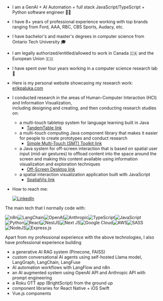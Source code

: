 - I am a GenAI + AI Automation + full stack JavaScript/TypeScript + Python software engineer 👨‍🔬
- I have 8+ years of professional experience working with top brands ranging from Ford, AAA, RBC, CBS Sports, Audacy, etc.
- I have bachelor's and master's degrees in computer science from Ontario Tech University 🎓
- I am legally authorized/entitled/allowed to work in Canada 🇨🇦 and the European Union 🇪🇺

- I have spent over four years working in a computer science research lab 🔭
- Here is my personal website showcasing my research work: [erikpaluka.com](https://erikpaluka.com)
- I conducted research in the areas of Human-Computer Interaction (HCI) and Information Visualization, <br/> including designing and creating, and then conducting research studies on:
  - a multi-touch tabletop system for language learning built in Java
    - [TandemTable link](https://vialab.ca/research/tandemtable)
  - a multi-touch computing Java component library that makes it easier for people to create prototypes and conduct research
    -  [Simple Multi-Touch (SMT) Toolkit link](https://vialab.ca/research/simple-multi-touch-toolkit)
  - a Java system for off-screen interaction that is based on spatial user input (mid-air gestures) to offload content into the space around the screen and making this content available using information visualization and exploration techniques
    - [Off-Screen Desktop link](https://www.erikpaluka.com/research/off-screen-desktop/)
  - a spatial interaction visualization application built with JavaScript
    - [SpatialVis link](https://erikpaluka.com/research/spatialvis/) 
- How to reach me:

    [![LinkedIn](https://img.shields.io/badge/linkedin-%230077B5.svg?style=for-the-badge&logo=linkedin&logoColor=white)](https://www.linkedin.com/in/erikpaluka/)
    
The main tech that I normally code with:

![n8n](https://img.shields.io/badge/n8n-5b5b5b?style=for-the-badge&logo=n8n)![LangChain](https://img.shields.io/static/v1?style=for-the-badge&message=LangChain&color=ffffff&logo=langchain&logoColor=green&label=)![OpenAI](https://img.shields.io/static/v1?style=for-the-badge&message=OpenAI&color=93f6ef&logo=openai&logoColor=FFFFFF&label=)![Anthropic](https://img.shields.io/static/v1?style=for-the-badge&message=Anthropic&color=191919&logo=Anthropic&logoColor=FFFFFF&label=)![TypeScript](https://img.shields.io/badge/typescript-%23007ACC.svg?style=for-the-badge&logo=typescript&logoColor=white)![JavaScript](https://img.shields.io/badge/javascript-F7DF1E?style=for-the-badge&logo=javascript&logoColor=black)![Python](https://img.shields.io/badge/python-3670A0?style=for-the-badge&logo=python&logoColor=ffdd54)![React](https://img.shields.io/badge/react-%2320232a.svg?style=for-the-badge&logo=react&logoColor=%2361DAFB)![NestJS](https://img.shields.io/badge/nestjs-%23E0234E.svg?style=for-the-badge&logo=nestjs&logoColor=white)![Next JS](https://img.shields.io/badge/Next.JS-black?style=for-the-badge&logo=next.js&logoColor=white)![Google Cloud](https://img.shields.io/badge/GoogleCloud-%234285F4.svg?style=for-the-badge&logo=google-cloud&logoColor=white)![AWS](https://img.shields.io/badge/AWS-%23FF9900.svg?style=for-the-badge&logo=amazon-aws&logoColor=white)![SASS](https://img.shields.io/badge/SASS-hotpink.svg?style=for-the-badge&logo=SASS&logoColor=white)![NodeJS](https://img.shields.io/badge/node.js-6DA55F?style=for-the-badge&logo=node.js&logoColor=white)![Express.js](https://img.shields.io/badge/express.js-%23404d59.svg?style=for-the-badge&logo=express&logoColor=%2361DAFB)

Apart from my professional experience with the above technologies, I also have professional experience building
- a generative AI RAG system (Pinecone, FAISS)
- custom conversational AI agents using self-hosted Llama model, LangGraph, LangChain, LangFuse
- AI automation workflows with LangFlow and n8n
- an AI augmented system using OpenAI API and Anthropic API with prompt engineering
- a Roku OTT app (BrightScript) from the ground up
- component libraries for React Native + iOS Swift
- Vue.js components
